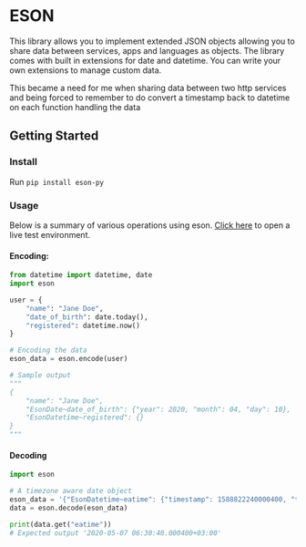 # ESON

This library allows you to implement extended JSON objects allowing you to 
share data between services, apps and languages as objects. The library comes with
built in extensions for date and datetime. You can write your own extensions to manage 
custom data.

This became a need for me when sharing data between two http services and being
forced to remember to do convert a timestamp back to datetime on each function handling
the data

## Getting Started

### Install
Run `pip install eson-py`

### Usage
Below is a summary of various operations using eson. 
[Click here](https://repl.it/@Billcountry/eson-python) to open a live test environment.

#### Encoding:
```python
from datetime import datetime, date
import eson

user = {
    "name": "Jane Doe",
    "date_of_birth": date.today(),
    "registered": datetime.now()
}

# Encoding the data
eson_data = eson.encode(user)

# Sample output
"""
{
    "name": "Jane Doe",
    "EsonDate~date_of_birth": {"year": 2020, "month": 04, "day": 10},
    "EsonDatetime~registered": {}
}
"""
```

#### Decoding
```python
import eson

# A timezone aware date object
eson_data = '{"EsonDatetime~eatime": {"timestamp": 1588822240000400, "timezone": {"offset": 10800, "name": "EAT"}}}'
data = eson.decode(eson_data)

print(data.get("eatime"))
# Expected output '2020-05-07 06:30:40.000400+03:00'
```